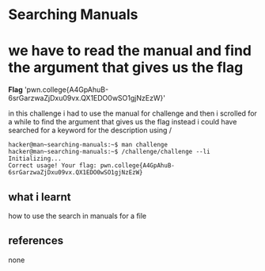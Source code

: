 # Searching Manuals

# we have to read the manual and find the argument that gives us the flag
**Flag** 'pwn.college{A4GpAhuB-6srGarzwaZjDxu09vx.QX1EDO0wSO1gjNzEzW}'

in this challenge i had to use the manual for challenge and then i scrolled for a while to find the argument that gives us the flag
instead i could have searched for a keyword for the description using /

```
hacker@man~searching-manuals:~$ man challenge
hacker@man~searching-manuals:~$ /challenge/challenge --li
Initializing...
Correct usage! Your flag: pwn.college{A4GpAhuB-6srGarzwaZjDxu09vx.QX1EDO0wSO1gjNzEzW}
```

## what i learnt
how to use the search in manuals for a file

## references
none
